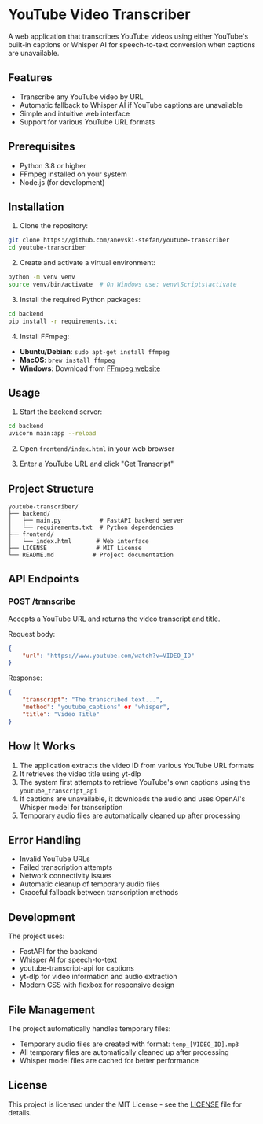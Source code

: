 # YouTube Video Transcriber

A web application that transcribes YouTube videos using either YouTube's built-in captions or Whisper AI for speech-to-text conversion when captions are unavailable.

## Features

- Transcribe any YouTube video by URL
- Automatic fallback to Whisper AI if YouTube captions are unavailable
- Simple and intuitive web interface
- Support for various YouTube URL formats

## Prerequisites

- Python 3.8 or higher
- FFmpeg installed on your system
- Node.js (for development)

## Installation

1. Clone the repository:
```bash
git clone https://github.com/anevski-stefan/youtube-transcriber
cd youtube-transcriber
```

2. Create and activate a virtual environment:
```bash
python -m venv venv
source venv/bin/activate  # On Windows use: venv\Scripts\activate
```

3. Install the required Python packages:
```bash
cd backend
pip install -r requirements.txt
```

4. Install FFmpeg:
- **Ubuntu/Debian**: `sudo apt-get install ffmpeg`
- **MacOS**: `brew install ffmpeg`
- **Windows**: Download from [FFmpeg website](https://ffmpeg.org/download.html)

## Usage

1. Start the backend server:
```bash
cd backend
uvicorn main:app --reload
```

2. Open `frontend/index.html` in your web browser

3. Enter a YouTube URL and click "Get Transcript"

## Project Structure

```
youtube-transcriber/
├── backend/
│   ├── main.py           # FastAPI backend server
│   └── requirements.txt  # Python dependencies
├── frontend/
│   └── index.html       # Web interface
├── LICENSE              # MIT License
└── README.md           # Project documentation
```

## API Endpoints

### POST /transcribe
Accepts a YouTube URL and returns the video transcript and title.

Request body:
```json
{
    "url": "https://www.youtube.com/watch?v=VIDEO_ID"
}
```

Response:
```json
{
    "transcript": "The transcribed text...",
    "method": "youtube_captions" or "whisper",
    "title": "Video Title"
}
```

## How It Works

1. The application extracts the video ID from various YouTube URL formats
2. It retrieves the video title using yt-dlp
3. The system first attempts to retrieve YouTube's own captions using the `youtube_transcript_api`
4. If captions are unavailable, it downloads the audio and uses OpenAI's Whisper model for transcription
5. Temporary audio files are automatically cleaned up after processing

## Error Handling

- Invalid YouTube URLs
- Failed transcription attempts
- Network connectivity issues
- Automatic cleanup of temporary audio files
- Graceful fallback between transcription methods

## Development

The project uses:
- FastAPI for the backend
- Whisper AI for speech-to-text
- youtube-transcript-api for captions
- yt-dlp for video information and audio extraction
- Modern CSS with flexbox for responsive design

## File Management

The project automatically handles temporary files:
- Temporary audio files are created with format: `temp_[VIDEO_ID].mp3`
- All temporary files are automatically cleaned up after processing
- Whisper model files are cached for better performance

## License

This project is licensed under the MIT License - see the [LICENSE](LICENSE) file for details.